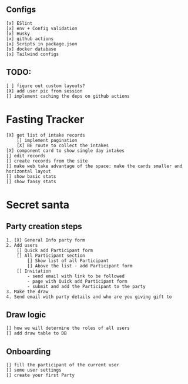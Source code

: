 ## Configs

    [x] ESlint
    [x] env + Config validation
    [x] Husky
    [x] github actions
    [x] Scripts in package.json
    [x] docker database
    [x] Tailwind configs

## TODO:

    [ ] figure out custom layouts?
    [X] add user pic from session
    [] implement caching the deps on github actions

# Fasting Tracker

    [X] get list of intake records
        [] implement pagination
        [X] BE route to collect the intakes
    [X] component card to show single day intakes
    [] edit records
    [] create records from the site
    [] make web take advantage of the space: make the cards smaller and horizontal layout
    [] show basic stats
    [] show fansy stats

# Secret santa

## Party creation steps

    1. [X] General Info party form
    2. Add users
        [] Quick add Participant form
        [] All Participant section
            [] Show list of all Participant
            [] Above the list - add Participant form
        [] Invitation
            - send email with link to be followed
            - page with Quick add Participant form
            - submit and add the Participant to the party
    3. Make the draw
    4. Send email with party details and who are you giving gift to

## Draw logic

    [] how we will determine the roles of all users
    [] add draw table to DB

## Onboarding

    [] fill the participant of the current user
    [] some user settings
    [] create your first Party
